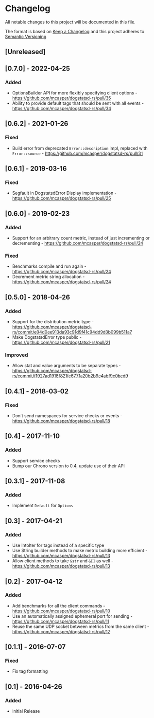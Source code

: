 # Changelog

All notable changes to this project will be documented in this file.

The format is based on [Keep a Changelog](http://keepachangelog.com/en/1.0.0/)
and this project adheres to [Semantic
Versioning](http://semver.org/spec/v2.0.0.html).

## [Unreleased]

## [0.7.0] - 2022-04-25

### Added
- OptionsBuilder API for more flexibly specifying client options - https://github.com/mcasper/dogstatsd-rs/pull/35
- Ability to provide default tags that should be sent with all events - https://github.com/mcasper/dogstatsd-rs/pull/34

## [0.6.2] - 2021-01-26

### Fixed
- Build error from deprecated `Error::description` impl, replaced with `Error::source` - https://github.com/mcasper/dogstatsd-rs/pull/31

## [0.6.1] - 2019-03-16

### Fixed
- Segfault in DogstatsdError Display implementation - https://github.com/mcasper/dogstatsd-rs/pull/25

## [0.6.0] - 2019-02-23

### Added
- Support for an arbitrary count metric, instead of just incrementing or decrementing - https://github.com/mcasper/dogstatsd-rs/pull/24

### Fixed
- Benchmarks compile and run again - https://github.com/mcasper/dogstatsd-rs/pull/24
- Decrement metric string allocation - https://github.com/mcasper/dogstatsd-rs/pull/24

## [0.5.0] - 2018-04-26

### Added
- Support for the distribution metric type - https://github.com/mcasper/dogstatsd-rs/commit/e04d0ee913da93c91d9f41c94dd9d3b099b511a7
- Make DogstatsdError type public - https://github.com/mcasper/dogstatsd-rs/pull/21

### Improved
- Allow stat and value arguments to be separate types - https://github.com/mcasper/dogstatsd-rs/commit/f1927ad1918f821fc6771a20b2b9c4abf9c0bcd9

## [0.4.1] - 2018-03-02

### Fixed
- Don't send namespaces for service checks or events - https://github.com/mcasper/dogstatsd-rs/pull/18

## [0.4] - 2017-11-10

### Added
- Support service checks
- Bump our Chrono version to 0.4, update use of their API

## [0.3.1] - 2017-11-08

### Added
- Implement `Default` for `Options`

## [0.3] - 2017-04-21

### Added
- Use IntoIter for tags instead of a specific type
- Use String builder methods to make metric building more efficient - https://github.com/mcasper/dogstatsd-rs/pull/13
- Allow client methods to take `&str` and `&[]` as well - https://github.com/mcasper/dogstatsd-rs/pull/13

## [0.2] - 2017-04-12

### Added
- Add benchmarks for all the client commands - https://github.com/mcasper/dogstatsd-rs/pull/10
- Use an automatically assigned ephemeral port for sending - https://github.com/mcasper/dogstatsd-rs/pull/11
- Reuse the same UDP socket between metrics from the same client - https://github.com/mcasper/dogstatsd-rs/pull/12

## [0.1.1] - 2016-07-07

### Fixed
- Fix tag formatting

## [0.1] - 2016-04-26

### Added
- Initial Release

